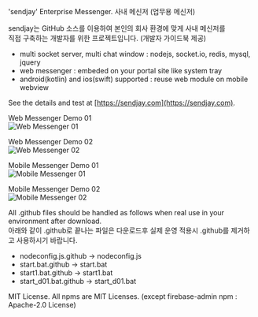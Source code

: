'sendjay' Enterprise Messenger. 사내 메신저 (업무용 메신저) <br/>

sendjay는 GitHub 소스를 이용하여 본인의 회사 환경에 맞게 사내 메신저를 <br/>
직접 구축하는 개발자를 위한 프로젝트입니다. (개발자 가이드북 제공)

- multi socket server, multi chat window : nodejs, socket.io, redis, mysql, jquery
- web messenger : embeded on your portal site like system tray
- android(kotlin) and ios(swift) supported : reuse web module on mobile webview

See the details and test at [https://sendjay.com](https://sendjay.com).

Web Messenger Demo 01 <br/>
![Web Messenger 01](./sendjay/public/content/list_team.png)

Web Messenger Demo 02 <br/>
![Web Messenger 02](./sendjay/public/content/list_tree.png)

Mobile Messenger Demo 01 <br/>
![Mobile Messenger 01](./sendjay/public/content/list_chat_mobile.png)

Mobile Messenger Demo 02 <br/>
![Mobile Messenger 02](./sendjay/public/content/chat_mobile.png)

All .github files should be handled as follows when real use in your environment after download. <br/>
아래와 같이 .github로 끝나는 파일은 다운로드후 실제 운영 적용시 .github를 제거하고 사용하시기 바랍니다.

- nodeconfig.js.github -> nodeconfig.js
- start.bat.github -> start.bat
- start1.bat.github -> start1.bat
- start_d01.bat.github -> start_d01.bat

MIT License.
All npms are MIT Licenses. (except firebase-admin npm : Apache-2.0 License)
